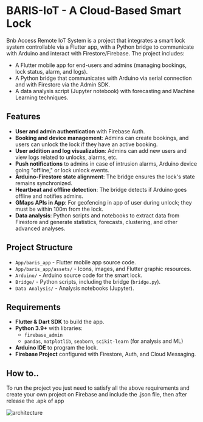 # BARIS-IoT - A Cloud-Based Smart Lock

Bnb Access Remote IoT System is a project that integrates a smart lock system controllable via a Flutter app, with a Python bridge to communicate with Arduino and interact with Firestore/Firebase. The project includes:
- A Flutter mobile app for end-users and admins (managing bookings, lock status, alarm, and logs).
- A Python bridge that communicates with Arduino via serial connection and with Firestore via the Admin SDK.
- A data analysis script (Jupyter notebook) with forecasting and Machine Learning techniques.

## Features
- **User and admin authentication** with Firebase Auth.
- **Booking and device management**: Admins can create bookings, and users can unlock the lock if they have an active booking.
- **User addition and log visualization**: Admins can add new users and view logs related to unlocks, alarms, etc.
- **Push notifications** to admins in case of intrusion alarms, Arduino device going "offline," or lock unlock events.
- **Arduino-Firestore state alignment**: The bridge ensures the lock's state remains synchronized.
- **Heartbeat and offline detection**: The bridge detects if Arduino goes offline and notifies admins.
- **GMaps APIs in App**: For geofencing in app of user during unlock; they must be within 100m from the lock.
- **Data analysis**: Python scripts and notebooks to extract data from Firestore and generate statistics, forecasts, clustering, and other advanced analyses.

## Project Structure
- `App/baris_app` - Flutter mobile app source code.
- `App/baris_app/assets/` - Icons, images, and Flutter graphic resources.
- `Arduino/` - Arduino source code for the smart lock.
- `Bridge/` - Python scripts, including the bridge (`bridge.py`).
- `Data Analysis/` - Analysis notebooks (Jupyter).

## Requirements
- **Flutter & Dart SDK** to build the app.
- **Python 3.9+** with libraries:  
  - `firebase_admin`
  - `pandas`, `matplotlib`, `seaborn`, `scikit-learn` (for analysis and ML)
- **Arduino IDE** to program the lock.
- **Firebase Project** configured with Firestore, Auth, and Cloud Messaging.

## How to..
To run the project you just need to satisfy all the above requirements and create your own project on Firebase and include the .json file, then after release the .apk of app


![architecture](https://github.com/user-attachments/assets/5115c665-c0db-4a50-81e9-e8f2f0b23514)


